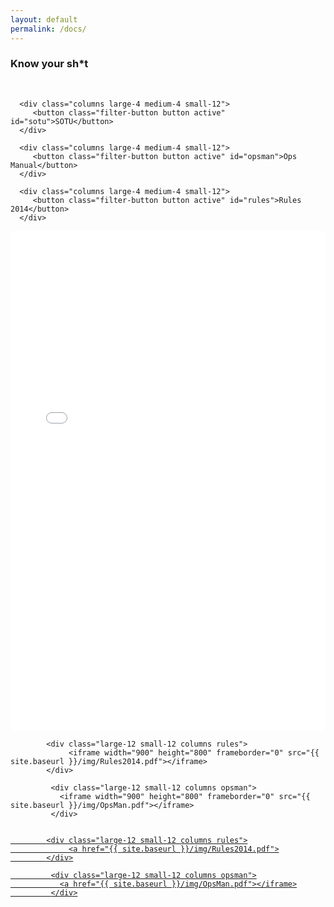 ```yaml
---
layout: default
permalink: /docs/
---
```


<h3>Know your sh*t</h3>
<br>

<div class="row">

      <div class="columns large-4 medium-4 small-12">
         <button class="filter-button button active" id="sotu">SOTU</button>
      </div>   
      
      <div class="columns large-4 medium-4 small-12">   
         <button class="filter-button button active" id="opsman">Ops Manual</button>
      </div>   
       
      <div class="columns large-4 medium-4 small-12">  
         <button class="filter-button button active" id="rules">Rules 2014</button>
      </div>
</div> <!-- end row -->  


 <div class="row gallery">
           <div class="large-12 small-12 columns sotu">
               <iframe width="900" height="800" frameborder="0" src="{{ site.baseurl }}/img/SOTU2014.pdf"></iframe>
            </div>

            <div class="large-12 small-12 columns rules">
                 <iframe width="900" height="800" frameborder="0" src="{{ site.baseurl }}/img/Rules2014.pdf"></iframe>
            </div>

             <div class="large-12 small-12 columns opsman">
               <iframe width="900" height="800" frameborder="0" src="{{ site.baseurl }}/img/OpsMan.pdf"></iframe>
             </div>
</div> <!-- end row -->



<div class="row gallery">
           <div class="large-12 small-12 columns" id="sotu-document">
               <a href="{{ site.baseurl }}/img/SOTU2014.pdf">
            </div>

            <div class="large-12 small-12 columns rules">
                 <a href="{{ site.baseurl }}/img/Rules2014.pdf">
            </div>

             <div class="large-12 small-12 columns opsman">
               <a href="{{ site.baseurl }}/img/OpsMan.pdf"></iframe>
             </div>
</div> <!-- end row -->